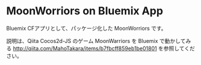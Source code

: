 # MoonWorriors on Bluemix App

Bluemix CFアプリとして、パッケージ化した MoonWorriors です。

説明は、Qiita Cocos2d-JS のゲーム MoonWarriors を Bluemix で動かしてみる 
http://qiita.com/MahoTakara/items/b7fbcff859eb1be01801 を参照してください。



